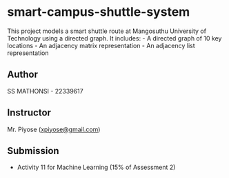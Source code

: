 # smart-campus-shuttle-system
This project models a smart shuttle route at Mangosuthu University of Technology using a directed graph. It includes: - A directed graph of 10 key locations - An adjacency matrix representation - An adjacency list representation
## Author
SS MATHONSI - 22339617

## Instructor
Mr. Piyose (xpiyose@gmail.com)

## Submission
- Activity 11 for Machine Learning (15% of Assessment 2)
